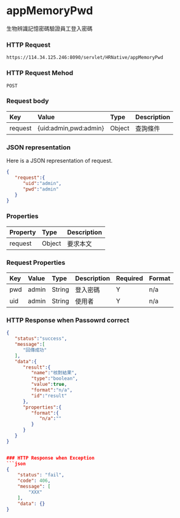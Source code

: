 # appMemoryPwd 
生物辨識記憶密碼驗證員工登入密碼

### HTTP Request
```
https://114.34.125.246:8090/servlet/HRNative/appMemoryPwd
```

### HTTP Request Mehod
```
POST
```

### Request body
| Key | Value | Type | Description |
|:----------|:-------------|:-----|:------------|
| request | {uid:admin,pwd:admin} | Object | 查詢條件


### JSON representation
Here is a JSON representation of request.
```json
{
   "request":{
      "uid":"admin",
      "pwd":"admin"
   }
}
```

### Properties
| Property | Type | Description |
|:---------|:-----|:------------|
| request | Object | 要求本文 |

### Request Properties
| Key | Value | Type | Description | Required | Format |
|:----------|:-------------|:-----|:------------|:------------|:------------|
| pwd  | admin | String | 登入密碼 | Y | n/a |
| uid  | admin | String | 使用者 | Y | n/a |
### HTTP Response when Passowrd correct
```json
{
   "status":"success",
   "message":[
      "回傳成功"
   ],
   "data":{
      "result":{
         "name":"核對結果",
         "type":"boolean",
         "value":true,
         "format":"n/a",
         "id":"result"
      },
      "properties":{
         "format":{
            "n/a":""
         }
      }
   }
}


### HTTP Response when Exception
```json
{
    "status": "fail",
    "code": 406,
    "message": [
        "XXX"
    ],
    "data": {}
}
```
